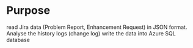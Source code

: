 Purpose
=======
read Jira data (Problem Report, Enhancement Request) in JSON format.
Analyse the history logs (change log)
write the data into Azure SQL database 